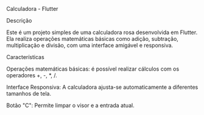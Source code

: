 Calculadora - Flutter

Descrição

Este é um projeto simples de uma calculadora rosa desenvolvida em Flutter. Ela realiza operações matemáticas básicas como adição, subtração, multiplicação e divisão, com uma interface amigável e responsiva.

Características

Operações matemáticas básicas: é possível realizar cálculos com os operadores +, -, *, /.

Interface Responsiva: A calculadora ajusta-se automaticamente a diferentes tamanhos de tela.

Botão "C": Permite limpar o visor e a entrada atual.
